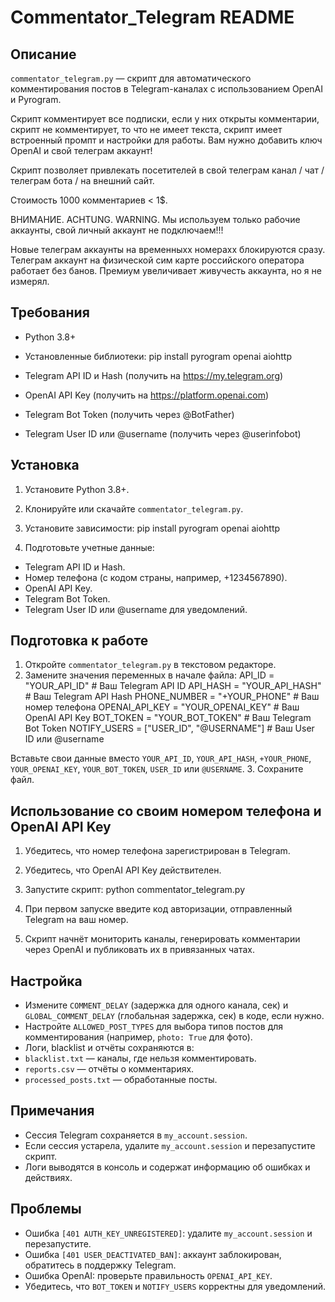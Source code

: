 # Commentator_Telegram README

## Описание
`commentator_telegram.py` — скрипт для автоматического комментирования постов в Telegram-каналах с использованием OpenAI и Pyrogram.

Скрипт комментирует все подписки, если у них открыты комментарии, скрипт не комментирует, то что не имеет текста, скрипт имеет встроенный промпт и настройки для работы. Вам нужно добавить ключ OpenAI и свой телеграм аккаунт! 

Скрипт позволяет привлекать посетителей в свой телеграм канал / чат / телеграм бота / на внешний сайт. 

Стоимость 1000 комментариев < 1$.

ВНИМАНИЕ. ACHTUNG. WARNING. Мы используем только рабочие аккаунты, свой личный аккаунт не подключаем!!! 

Новые телеграм аккаунты на временныхх номерахх блокируются сразу. Телеграм аккаунт на физической сим карте российского оператора работает без банов. Премиум увеличивает живучесть аккаунта, но я не измерял. 

## Требования
- Python 3.8+
- Установленные библиотеки:
pip install pyrogram openai aiohttp

- Telegram API ID и Hash (получить на https://my.telegram.org)
- OpenAI API Key (получить на https://platform.openai.com)
- Telegram Bot Token (получить через @BotFather)
- Telegram User ID или @username (получить через @userinfobot)

## Установка
1. Установите Python 3.8+.
2. Клонируйте или скачайте `commentator_telegram.py`.
3. Установите зависимости:
pip install pyrogram openai aiohttp

4. Подготовьте учетные данные:
- Telegram API ID и Hash.
- Номер телефона (с кодом страны, например, +1234567890).
- OpenAI API Key.
- Telegram Bot Token.
- Telegram User ID или @username для уведомлений.

## Подготовка к работе
1. Откройте `commentator_telegram.py` в текстовом редакторе.
2. Замените значения переменных в начале файла:
API_ID = "YOUR_API_ID"           # Ваш Telegram API ID
API_HASH = "YOUR_API_HASH"       # Ваш Telegram API Hash
PHONE_NUMBER = "+YOUR_PHONE"     # Ваш номер телефона
OPENAI_API_KEY = "YOUR_OPENAI_KEY" # Ваш OpenAI API Key
BOT_TOKEN = "YOUR_BOT_TOKEN"     # Ваш Telegram Bot Token
NOTIFY_USERS = ["USER_ID", "@USERNAME"] # Ваш User ID или @username

Вставьте свои данные вместо `YOUR_API_ID`, `YOUR_API_HASH`, `+YOUR_PHONE`, `YOUR_OPENAI_KEY`, `YOUR_BOT_TOKEN`, `USER_ID` или `@USERNAME`.
3. Сохраните файл.

## Использование со своим номером телефона и OpenAI API Key
1. Убедитесь, что номер телефона зарегистрирован в Telegram.
2. Убедитесь, что OpenAI API Key действителен.
3. Запустите скрипт:
python commentator_telegram.py

4. При первом запуске введите код авторизации, отправленный Telegram на ваш номер.
5. Скрипт начнёт мониторить каналы, генерировать комментарии через OpenAI и публиковать их в привязанных чатах.

## Настройка
- Измените `COMMENT_DELAY` (задержка для одного канала, сек) и `GLOBAL_COMMENT_DELAY` (глобальная задержка, сек) в коде, если нужно.
- Настройте `ALLOWED_POST_TYPES` для выбора типов постов для комментирования (например, `photo: True` для фото).
- Логи, blacklist и отчёты сохраняются в:
- `blacklist.txt` — каналы, где нельзя комментировать.
- `reports.csv` — отчёты о комментариях.
- `processed_posts.txt` — обработанные посты.

## Примечания
- Сессия Telegram сохраняется в `my_account.session`.
- Если сессия устарела, удалите `my_account.session` и перезапустите скрипт.
- Логи выводятся в консоль и содержат информацию об ошибках и действиях.

## Проблемы
- Ошибка `[401 AUTH_KEY_UNREGISTERED]`: удалите `my_account.session` и перезапустите.
- Ошибка `[401 USER_DEACTIVATED_BAN]`: аккаунт заблокирован, обратитесь в поддержку Telegram.
- Ошибка OpenAI: проверьте правильность `OPENAI_API_KEY`.
- Убедитесь, что `BOT_TOKEN` и `NOTIFY_USERS` корректны для уведомлений.
